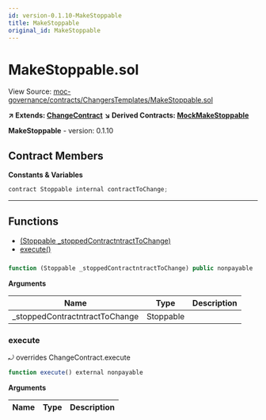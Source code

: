```yaml
---
id: version-0.1.10-MakeStoppable
title: MakeStoppable
original_id: MakeStoppable
---
```


# MakeStoppable.sol

View Source: [moc-governance/contracts/ChangersTemplates/MakeStoppable.sol](../../moc-governance/contracts/ChangersTemplates/MakeStoppable.sol)

**↗ Extends: [ChangeContract](ChangeContract.md)**
**↘ Derived Contracts: [MockMakeStoppable](MockMakeStoppable.md)**

**MakeStoppable** - version: 0.1.10

## Contract Members
**Constants & Variables**

```js
contract Stoppable internal contractToChange;
```
---

## Functions

- [(Stoppable _stoppedContractntractToChange)](#makestoppablesol)
- [execute()](#execute)

### 

```js
function (Stoppable _stoppedContractntractToChange) public nonpayable
```

**Arguments**

| Name        | Type           | Description  |
| ------------- |------------- | -----|
| _stoppedContractntractToChange | Stoppable |  | 

### execute

⤾ overrides ChangeContract.execute

```js
function execute() external nonpayable
```

**Arguments**

| Name        | Type           | Description  |
| ------------- |------------- | -----|

